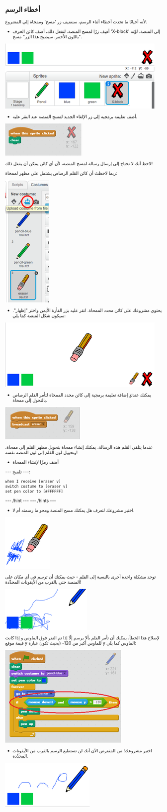 ## أخطاء الرسم

لأنه أحيانًا ما تحدث أخطاء أثناء الرسم، سنضيف زر 'مسح' وممحاة إلى المشروع.

+ أضِف زرًا لمسح المنصة. لتفعل ذلك، أضف كائن الحرف 'X-block' إلى المنصة. لوِّنه باللون الأحمر. سيصبح هذا الزر" مسح".

![لقطة الشاشة](images/paint-x.png)

+ أضف تعليمة برمجية إلى زر الإلغاء الجديد لمسح المنصة عند النقر عليه.

![مرحلة المسح](images/clear-stage.png)

لاحظ أنك لا تحتاج إلى إرسال رسالة لمسح المنصة، لأن أي كائن يمكن أن يفعل ذلك!

ربما لاحظتَ أن كائن القلم الرصاص يشتمل على مظهر لممحاة:

![لقطة الشاشة](images/paint-eraser-costume.png)

+ يحتوي مشروعك على كائن محدد الممحاة. انقر عليه بزر الفأرة الأيمن واختر "إظهار". سيكون شكل المنصة كما يلي:

![لقطة الشاشة](images/paint-eraser-stage.png)

+ يمكنك عندئذٍ إضافة تعليمة برمجية إلى كائن محدد الممحاة لتأمر القلم الرصاص بالتحول إلى ممحاة.

![بث الممحاة](images/broadcast-eraser.png)

عندما يتلقى القلم هذه الرسالة، يمكنك إنشاء ممحاة بتحويل مظهر القلم إلى ممحاة، وتحويل لون القلم إلى لون المنصة نفسه!

+ أضف رمزًا لإنشاء الممحاة

\--- تلميح \---:

```blocks
when I receive [eraser v]
switch costume to [eraser v]
set pen color to [#FFFFFF]
```

\--- /hint \--- \--- /hints \---

+ اختبر مشروعك لتعرف هل يمكنك مسح المنصة ومحو ما رسمته أم لا.

![لقطة الشاشة](images/paint-erase-test.png)

توجد مشكلة واحدة أخرى بالنسبة إلى القلم - حيث يمكنك أن ترسم في أي مكان على المنصة حتى بالقرب من الأيقونات المحدِّدة!

![لقطة الشاشة](images/paint-draw-problem.png)

لإصلاح هذا الخطأ، يمكنك أن تأمر القلم بألا يرسم إلّا إذا تم النقر فوق الماوس و إذا كانت قيمة موقع y للماوس أكبر من 120- (بحيث تكون عبارة y الماوس كما يلي:

![لقطة الشاشة](images/pencil-gt-code.png)

+ اختبر مشروعك؛ من المفترض الآن أنك لن تستطيع الرسم بالقرب من الأيقونات المحدِّدة.

![لقطة الشاشة](images/paint-fixed.png)